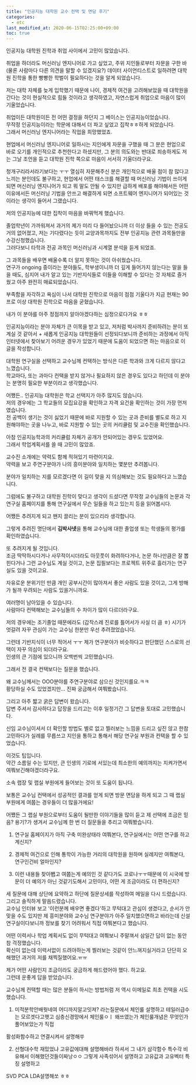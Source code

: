 ```yaml
---
title: "인공지능 대학원 교수 컨택 및 면담 후기"
categories: 
  - etc
last_modified_at: 2020-06-15T02:25:00+09:00
toc: true
---
```


인공지능 대학원 진학과 취업 사이에서 고민이 많았습니다.<br/>

취업을 하더라도 머신러닝 엔지니어로 가고 싶었고, 주위 지인들로부터 자문을 구한 바 (물론 사람마다 다른 의견을 말할 수 있겠지요?) 데이터 사이언티스트로 일하려면 대학원 진학을 통한 빵빵한 학벌이 필요하다는 것을 알게 되었습니다.<br/>

저는 대학 자체를 늦게 입학했기 때문에 나이, 경제적 여건을 고려해보았을 때 대학원을 간다는 것이 현실적으로 힘들 것이라고 생각하였고, 자연스럽게 취업으로 마음이 많이 기울었습니다.<br/>

취업이든 대학원이든 전 어떤 결정을 하던지 그 베이스는 인공지능이었습니다.<br/>
무작정 인공지능이라는 학문에 대해서 더 파고 싶었고 집착ㅎㅎ하게 되었습니다.<br/>
그래서 머신러닝 엔지니어라는 직업을 희망했었죠.<br/>

현업에서 머신러닝 엔지니어로 일하시는 지인에게 자문을 구했을 때 그 분은 현업으로 바로 오기를 개인적으로 추천한다고 하셨지만, 그 분의 의도와는 반대로 죄송하게도 저는 그날 조언을 듣고 대학원 진학 쪽으로 마음이 서서히 기울더라구요.<br/>

청개구리라서라기보다는 ㅜㅜ 열심히 자문해주신 분은 개인적으로 배울 점이 참 많다고 느끼는 분인데도 불구하고, 현업에서 어떤 태스크를 해결할 때 머신러닝 기법이 쓰이게되면 머신러닝 엔지니어가 되고 뭐 말도 안될 수 있지만 급하게 배포를 해야해서든 어떤 이유에서든 머신러닝 기법을 안쓰고 해결하게 되면 소프트웨어 엔지니어가 되어있는 것이라는 생각이 들어서 그랬습니다.<br/>

저의 인공지능에 대한 집착이 마음을 바꿔먹게 했습니다.<br/>

졸업학년이 가까워져서 과거의 제가 미리 다 들어놨으니까 더 이상 들을 수 있는 전공도 거의 없어졌고, 저는 기다렸다는 듯이 교양과목까지도 전부 인공지능 관련 과목들만을 수강신청했습니다.<br/>
그러다보니 타학과 전공 과목인 머신러닝과 시계열 분석을 듣게 되었죠.<br/>

그 과목들을 배우면 배울수록 더 알지 못하는 것이 아쉬웠습니다.<br/> 연구가 ongoing 중이라는 분야들도, 학부생이니까 더 깊게 들어가지 않는다는 말을 들을 때도, 심지어 내가 알고 있는 기반지식들로 이들을 이해할 수 있다는 것 자체로 즐거웠고 아주 완전히 매료되었습니다.<br/>

부족함을 자각하고 욕심이 나서 대학원 진학으로 마음이 점점 기울다가 지금 현재는 90프로 이상 대학원 진학으로 마음을 굳혔습니다.<br/>

내가 이 분야를 아주 정점까지 알아야겠다하는 심정으로다가요 ㅎㅎ<br/>

인공지능이라는 분야 자체가 큰 이목을 받고 있고, 저처럼 박사까지 준비하려는 분이 또 계실 것 같아서 \+ 새롭게 인공지능 대학원들이 선정되다보니까 준비하는 과정에서 아직 인터넷에서 찾아보기 어려운 경우가 있었기 때문에 도움이 되었으면 하는 마음으로 이 글을 작성합니다.<br/>

대학원 연구실을 선택하고 교수님께 컨택하는 방식은 다른 학과와 크게 다르지 않다고 느꼈습니다.<br/>
학교마다, 또는 과마다 컨택을 받지 않거나 필요하지 않은 경우도 있다고 하던데 이 분야는 분명히 필요한 부분이라고 생각했습니다.<br/>

어쨌든.. 인공지능 대학원은 학교 선택지가 아주 많지도 않습니다.<br/>
저의 경우에는 그 학교들의 모집요강을 확인하고 자격 요건을 확인하는 것이 가장 먼저였습니다.<br/>
전 공백이 생기는 것이 싫었기 때문에 바로 지원할 수 있는 곳과 준비를 별도로 하고 지원해야하는 곳을 나누고, 바로 지원할 수 있는 곳의 커리큘럼 및 교수진을 확인했습니다.<br/>

아참 인공지능학과의 커리큘럼 자체가 공개가 안되어있는 경우도 있었어요.<br/> 그래서 학업계획서를 쓸 때 고민이 많았죠.<br/>

교수진 소개에는 약력도 함께 적혀있기 마련이지요.<br/>
약력을 보고 주연구분야가 나의 흥미분야와 일치하는 몇분만 추려봅니다.<br/>

분야가 일치하는 지를 모르겠다면 이 길이 맞을 지 의심해보는 것도 필요하다고 느꼈습니다.<br/>

그럼에도 불구하고 대학원 진학이 맞다고 생각이 드셨다면 무작정 교수님들의 논문과 각 연구실 홈페이지를 통해 연구실에서 무슨 일들을 하고 있는지 등을 읽어봅시다.<br/>

어쨌든 추려지게 되고 왠지 끌리는 분이 있으리라 생각합니다.<br/>

그렇게 추려진 명단에서 **김박사넷**을 통해 교수님에 대한 졸업생 또는 학생들의 평가를 확인하였습니다.<br/>

또 추려지게 될 것입니다.<br/>
조금 딱딱하시다거나 사무적이시더라도 아웃풋이 화려하다거나, 논문 하나만큼은 잘 뽑힌다거나 그런 교수님도 계실 것이고, 논문 집필보다는 프로젝트 위주로 흘러가는 연구실도 있을 것이고요.<br/>

자유로운 분위기인 만큼 개인 공부시간이 많아져서 좋은 사람도 있을 것이고, 그게 방해가 될까 우려되는 사람도 있을거니까요.<br/>

여러명이 남아있을 수 있습니다.<br/>
사람마다 컨택해보는 교수님들의 수 차이가 많이 다르더라구요.<br/>

저의 경우에는 조기졸업 때문에라도 (갑작스레 진로를 틀어서가 사실 더 큼 ㅎ) 시기가 엇갈려 자꾸 관심이 가는 교수님 한분만 우선 추려졌었습니다.<br/>

그런데 기반지식이 너무 적어서 ㅜㅜ 제가 연구분야가 비슷하다고 판단했던 스스로의 선택이 자꾸 의심이 되더라구요.<br/> 인생의 큰 기점에 있으니까 오백번씩 고민했습니다.<br/>

그래서 전 결국 컨택보다는 질문을 했습니다.<br/>

왜 교수님께서는 OOO분야를 주연구분야로 삼으신 것인지를요.ㅋㅋ<br/>
황당하실 수도 있었겠지만... 진짜 궁금해서 여쭤봤습니다.<br/>

그리고 아주 짧고 굵은 답변이 왔습니다.<br/>
답변 주셔서 감사하다고 답장을 드리고는 이후 일정기간 그 답변을 토대로 고민했습니다.<br/>

신임 교수님이셔서 더 확인할 방법도 별로 없고 찔러보는 느낌을 드리고 싶진 않고 한참 고민하다가 실례를 무릅쓰고 지인을 통하고 통해서 해당 연구실 부원과 컨택을 할 수 있었습니다.<br/>

이것도 팁입니다.<br/>
약간 소름일 수는 있지만, 큰 인생의 기로에 서있는데 최소한의 예의까지는 지켜가면서 여쭤보긴해야겠더라구요.<br/>

소속 랩장 및 랩실 부원에게 들어보는 것이 또 도움이 됩니다.<br/>

보통은 교수님 컨택에서 성공적인 결과를 얻게 되면 방문 면담을 하게 되고 그 때 랩실 부원에게 여쭙는 경우들이 더 많을거에요!<br/>

어쨌든 그 랩실 부원으로부터 도움이 될만한 이야기들을 많이 듣고 제 선택에 조금은 믿음? 용기?가 생겨서 교수님께 한 번 더 질문들을 추리고 여쭤봤습니다.<br/>

1. 연구실 홈페이지가 아직 구축 미완상태라 여쭤본다, 연구실에서는 어떤 연구를 하고 계신지?

2. 경제적 여건으로 인해 통학이 가능한 거리의 대학원을 원하며 실례지만 여쭤본다, 연구인건비 얼마인지?

3. 이런 내용들 찾아봽고 여쭙는게 예의인 것 같다가도 코로나ㅜㅜ때문에 이 시국에 방문이 더 예의가 아닌 것같기도해서 고민이다, 어떤 게 조금이라도 더 편하신지?

세 질문에 대해 상단에 요약하고 하단에 질문상세를 작성하여 메일을 다시 드렸습니다.<br/> 그리고 솔직하게 말씀드렸습니다.<br/> 교수님 인터뷰 보고 '이런분께 배우면 좋겠다'하고 무턱대고 관심이 생겼다고, 순서가 안맞을 수도 있지만 제 흥미분야와 교수님 연구분야가 아주 일치했으면하고 바라는데 신설 연구실이다보니까 정보를 찾기 어려워서 직접 여쭤본다고 했습니다.<br/>

어떤 이력서나 학업 계획서도 없이 무턱대고 여쭤보니 주말껴서 삼일간 답이 없는 동안 참 걱정했습니다.<br/>
확신이 없는데 이력서없이 드려야하는게 찔러보는 것같이 안느껴지실거라고 단단히 오해했던 과거의 저를 채찍질했어요.ㅠㅠ<br/>

제가 어떤 사람인지 조금이라도 궁금하게 해드렸어야 했다. 하고요.<br/>
그런데 운좋게 답을 받았습니다.<br/>

교수님께 컨택할 때는 많은 분들이 하시는 방법처럼 저 역시 이메일로 최초 컨택을 시도했습니다.<br/>

1. 미적분학안배웟네여 어디까지알고잇져? 라는질문에서
체인룰 설명하고 테일러급수는 모르겟다고햇고
심층신경망에서 체인룰ㅇㅣ 왜쓰였는가
체인룰개념은 무엇인가 풀어보았는가 직접

활성화함수하고 연결시켜서 설명해쑤

2. 선형대수학 재밌었냐
고유값에대해 설명해바라
하셔서
그 내가 삼각함수 특수각 비유해서 이해했던것들이짜낭ㅇㅇ 그렇게 사족섞어서 설명하고
고유값과 고유벡터 특징 설명하고

SVD PCA LDA설명해쏘 ㅎㅎ